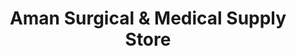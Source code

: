 ---
title: "Aman Surgical & Medical Supply Store"
url: /karachi/aman-surgical-und-medical-supply-store/
shop: Allgemein
---